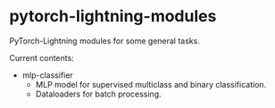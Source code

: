 # pytorch-lightning-modules
PyTorch-Lightning modules for some general tasks. 

Current contents:
 - mlp-classifier
   - MLP model for supervised multiclass and binary classification.
   - Dataloaders for batch processing.
